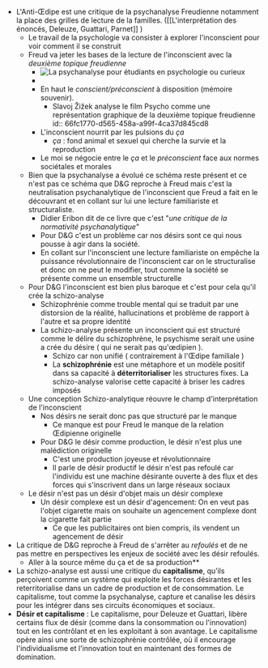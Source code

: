 - L'Anti-Œdipe est une critique de la psychanalyse Freudienne notamment la place des grilles de lecture de la familles. ([[L'interprétation des énoncés, Deleuze, Guattari, Parnet]] )
	- Le travail de la psychologie va consister à explorer l'inconscient pour voir comment il se construit
	- Freud va jeter les bases de la lecture de l'inconscient avec la *deuxième topique freudienne*
		- ![La psychanalyse pour étudiants en psychologie ou curieux](https://encrypted-tbn0.gstatic.com/images?q=tbn:ANd9GcQBVnaolbO79P5P-E7IFDJYyXiMYrNa5l_Bog&s)
		-
		- En haut le *conscient/préconscient* à disposition (mémoire souvenir).
			- Slavoj Žižek analyse le film Psycho comme une représentation graphique de la deuxième topique freudienne
			  id:: 66fc1770-d565-458a-a99f-4ca37d845cd8
		- L'inconscient nourrit par les pulsions du *ça*
			- *ça* : fond animal et sexuel qui cherche la survie et la reproduction
		- Le moi se négocie entre le *ça* et le *préconscient* face aux normes sociétales et morales
	- Bien que la psychanalyse a évolué ce schéma reste présent et ce n'est pas ce schéma que D&G reproche à Freud mais c'est la neutralisation psychanalytique de l'inconscient que Freud a fait en le découvrant et en collant sur lui une lecture familiariste et structuraliste.
		- Didier Eribon dit de ce livre que c'est "*une critique de la normativité psychanalytique*"
		- Pour D&G c'est un problème car nos désirs sont ce qui nous pousse à agir dans la société.
		- En collant sur l'inconscient une lecture familiariste on empêche la puissance révolutionnaire de l'inconscient car on le structuralise et donc on ne peut le modifier, tout comme la société se présente comme un ensemble structurelle
	- Pour D&G l'inconscient est bien plus baroque et c'est pour cela qu'il crée la schizo-analyse
		- Schizophrénie comme trouble mental qui se traduit par une distorsion de la réalité, hallucinations et problème de rapport à l'autre et sa propre identité
		- La schizo-analyse présente un inconscient qui est structuré comme le délire du schizophrène, le psychisme serait une usine a crée du désire ( qui ne serait pas qu'œdipien ).
			- Schizo car non unifié ( contrairement à l'Œdipe familiale )
			- La **schizophrénie** est une métaphore et un modèle positif dans sa capacité à **déterritorialiser** les structures fixes. La schizo-analyse valorise cette capacité à briser les cadres imposés
	- Une conception Schizo-analytique réouvre le champ d'interprétation de l'inconscient
		- Nos désirs ne serait donc pas que structuré par le manque
			- Ce manque est pour Freud le manque de la relation Œdipienne originelle
		- Pour D&G le désir comme production, le désir n'est plus une malédiction originelle
			- C'est une production joyeuse et révolutionnaire
			- Il parle de désir productif le désir n'est pas refoulé car l'individu est une machine désirante ouverte à des flux et des forces qui s'inscrivent dans un large réseaux sociaux
	- Le désir n'est pas un désir d'objet mais un désir complexe
		- Un désir complexe est un désir d'agencement: On en veut pas l'objet cigarette mais on souhaite un agencement complexe dont la cigarette fait partie
			- Ce que les publicitaires ont bien compris, ils vendent un agencement de désir
- La critique de D&G reproche à Freud de s'arrêter au *refoulés* et de ne pas mettre en perspectives les enjeux de société avec les désir refoulés.
	- Aller à la source même du ça et de sa production**
- La schizo-analyse est aussi une critique du **capitalisme**, qu’ils perçoivent comme un système qui exploite les forces désirantes et les reterritorialise dans un cadre de production et de consommation. Le capitalisme, tout comme la psychanalyse, capture et canalise les désirs pour les intégrer dans ses circuits économiques et sociaux.
- **Désir et capitalisme** : Le capitalisme, pour Deleuze et Guattari, libère certains flux de désir (comme dans la consommation ou l'innovation) tout en les contrôlant et en les exploitant à son avantage. Le capitalisme opère ainsi une sorte de schizophrénie contrôlée, où il encourage l'individualisme et l'innovation tout en maintenant des formes de domination.